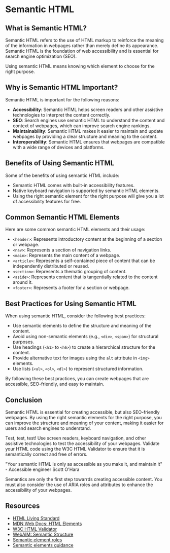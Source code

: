 # Semantic HTML

## What is Semantic HTML?

Semantic HTML refers to the use of HTML markup to reinforce the meaning of the information in webpages rather than merely define its appearance. Semantic HTML is the foundation of web accessibility and is essential for search engine optimization (SEO).

Using semantic HTML means knowing which element to choose for the right purpose.

## Why is Semantic HTML Important?

Semantic HTML is important for the following reasons:

- **Accessibility**: Semantic HTML helps screen readers and other assistive technologies to interpret the content correctly.
- **SEO**: Search engines use semantic HTML to understand the content and context of webpages, which can improve search engine rankings.
- **Maintainability**: Semantic HTML makes it easier to maintain and update webpages by providing a clear structure and meaning to the content.
- **Interoperability**: Semantic HTML ensures that webpages are compatible with a wide range of devices and platforms.

## Benefits of Using Semantic HTML

Some of the benefits of using semantic HTML include:

- Semantic HTML comes with built-in accessibility features.
- Native keyboard navigation is supported by semantic HTML elements.
- Using the right semantic element for the right purpose will give you a lot of accessibility features for free.

## Common Semantic HTML Elements

Here are some common semantic HTML elements and their usage:

- `<header>`: Represents introductory content at the beginning of a section or webpage.
- `<nav>`: Represents a section of navigation links.
- `<main>`: Represents the main content of a webpage.
- `<article>`: Represents a self-contained piece of content that can be independently distributed or reused.
- `<section>`: Represents a thematic grouping of content.
- `<aside>`: Represents content that is tangentially related to the content around it.
- `<footer>`: Represents a footer for a section or webpage.

## Best Practices for Using Semantic HTML

When using semantic HTML, consider the following best practices:

- Use semantic elements to define the structure and meaning of the content.
- Avoid using non-semantic elements (e.g., `<div>`, `<span>`) for structural purposes.
- Use headings (`<h1>` to `<h6>`) to create a hierarchical structure for the content.
- Provide alternative text for images using the `alt` attribute in `<img>` elements.
- Use lists (`<ul>`, `<ol>`, `<dl>`) to represent structured information.

By following these best practices, you can create webpages that are accessible, SEO-friendly, and easy to maintain.

## Conclusion

Semantic HTML is essential for creating accessible, but also SEO-friendly webpages. By using the right semantic elements for the right purpose, you can improve the structure and meaning of your content, making it easier for users and search engines to understand.

Test, test, test! Use screen readers, keyboard navigation, and other assistive technologies to test the accessibility of your webpages. Validate your HTML code using the W3C HTML Validator to ensure that it is semantically correct and free of errors.

"Your semantic HTML is only as accessible as you make it, and maintain it" - Accessible engineer Scott O'Hara

Semantics are only the first step towarrds creating accessible content. You must also consider the use of ARIA roles and attributes to enhance the accessibility of your webpages.

## Resources

- [HTML Living Standard](https://html.spec.whatwg.org/)
- [MDN Web Docs: HTML Elements](https://developer.mozilla.org/en-US/docs/Web/HTML/Element)
- [W3C HTML Validator](https://validator.w3.org/)
- [WebAIM: Semantic Structure](https://webaim.org/techniques/semanticstructure/)
- [Semantic element roles](https://www.w3.org/TR/html-aam-1.0/#html-element-role-mappings)
- [Semantic elements guidance](https://www.w3.org/TR/html-aria/#docconformance)
